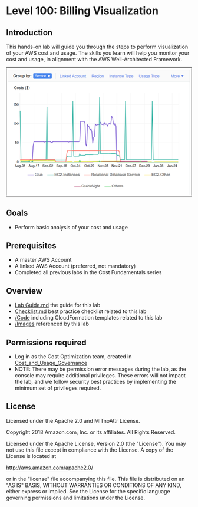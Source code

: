 # Level 100: Billing Visualization

## Introduction
 This hands-on lab will guide you through the steps to perform visualization of your AWS cost and usage. The skills you learn will help you monitor your cost and usage, in alignment with the AWS Well-Architected Framework.
 
![Images/AWSCostReadme.png](Images/AWSCostReadme.png)


## Goals
- Perform basic analysis of your cost and usage


## Prerequisites
- A master AWS Account
- A linked AWS Account (preferred, not mandatory)
- Completed all previous labs in the Cost Fundamentals series

## Overview
- [Lab Guide.md](Lab%20Guide.md) the guide for this lab
- [Checklist.md](Checklist.md) best practice checklist related to this lab
- [/Code](Code/) including CloudFormation templates related to this lab
- [/Images](Images/) referenced by this lab

## Permissions required
- Log in as the Cost Optimization team, created in [Cost_and_Usage_Governance](../100_2_Cost_and_Usage_Governance/Lab%20Guide.md#create_team)
- NOTE: There may be permission error messages during the lab, as the console may require additional privileges. These errors will not impact the lab, and we follow security best practices by implementing the minimum set of privileges required.

 

## License

Licensed under the Apache 2.0 and MITnoAttr License.

Copyright 2018 Amazon.com, Inc. or its affiliates. All Rights Reserved.

Licensed under the Apache License, Version 2.0 (the "License"). You may not use this file except in compliance with the License. A copy of the License is located at

http://aws.amazon.com/apache2.0/

or in the "license" file accompanying this file. This file is distributed on an "AS IS" BASIS, WITHOUT WARRANTIES OR CONDITIONS OF ANY KIND, either express or implied. See the License for the specific language governing permissions and limitations under the License.
